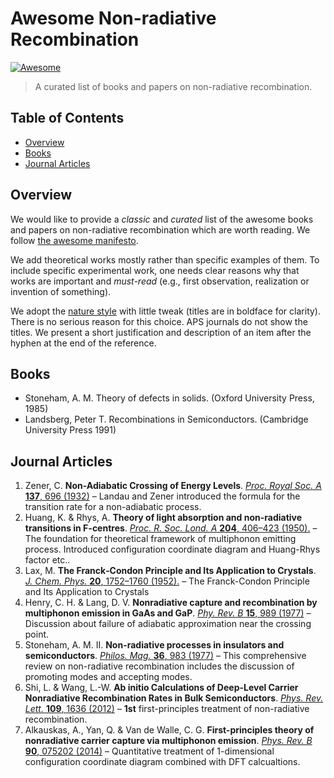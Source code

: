 # Awesome Non-radiative Recombination

[![Awesome](https://cdn.rawgit.com/sindresorhus/awesome/d7305f38d29fed78fa85652e3a63e154dd8e8829/media/badge.svg)](https://github.com/sindresorhus/awesome)

> A curated list of books and papers on non-radiative recombination.


## Table of Contents
* [Overview](#Overview)
* [Books](#Books)
* [Journal Articles](#journal-articles)

## Overview

We would like to provide a *classic* and *curated* list of the awesome books and papers on non-radiative recombination which are worth reading. We follow [the awesome manifesto](https://github.com/MaximAbramchuck/awesome-interview-questions/blob/master/awesome.md).

We add theoretical works mostly rather than specific examples of them. To include specific experimental work, one needs clear reasons why that works are important and *must-read* (e.g., first observation, realization or invention of something).

We adopt the [nature style](https://www.nature.com/nature/for-authors/formatting-guide) with little tweak (titles are in boldface for clarity). 
There is no serious reason for this choice. APS journals do not show the titles. We present a short justification and description of an item after the hyphen at the end of the reference.


## Books
- Stoneham, A. M. Theory of defects in solids. (Oxford University Press, 1985)
- Landsberg, Peter T. Recombinations in Semiconductors. (Cambridge University Press 1991)

## Journal Articles
1. Zener, C. **Non-Adiabatic Crossing of Energy Levels**. 
[*Proc. Royal Soc. A* **137**, 696 (1932)](http://rspa.royalsocietypublishing.org/cgi/doi/10.1098/rspa.1932.0165) 
– Landau and Zener introduced the formula for the transition rate for a non-adiabatic process.   
1. Huang, K. & Rhys, A. **Theory of light absorption and non-radiative transitions in F-centres**. 
[*Proc. R. Soc. Lond. A* **204**, 406–423 (1950).](http://rspa.royalsocietypublishing.org/cgi/doi/10.1098/rspa.1950.0184)
– The foundation for theoretical framework of multiphonon emitting process. Introduced configuration coordinate diagram and Huang-Rhys factor etc..    
1. Lax, M. **The Franck‐Condon Principle and Its Application to Crystals**. 
[*J. Chem. Phys.* **20**, 1752–1760 (1952).](http://aip.scitation.org/doi/10.1063/1.1700283)
– The Franck-Condon Principle and Its Application to Crystals
1. Henry, C. H. & Lang, D. V. **Nonradiative capture and recombination by multiphonon emission in GaAs and GaP**. 
[*Phy. Rev. B* **15**, 989 (1977)](https://link.aps.org/doi/10.1103/PhysRevB.15.989)
– Discussion about failure of adiabatic approximation near the crossing point.
1. Stoneham, A. M. II. **Non-radiative processes in insulators and semiconductors**. 
[*Philos. Mag.* **36**, 983 (1977)](http://www.tandfonline.com/doi/abs/10.1080/14786437708239773)
– This comprehensive review on non-radiative recombination includes the discussion of promoting modes and accepting modes.
1. Shi, L. & Wang, L.-W. **Ab initio Calculations of Deep-Level Carrier Nonradiative Recombination Rates in Bulk Semiconductors**. 
[*Phys. Rev. Lett.* **109**, 1636 (2012)](https://link.aps.org/doi/10.1103/PhysRevLett.109.245501)
– **1st** first-principles treatment of non-radiative recombination.
1. Alkauskas, A., Yan, Q. & Van de Walle, C. G. **First-principles theory of nonradiative carrier capture via multiphonon emission**. 
[*Phys. Rev. B* **90**, 075202 (2014)](https://link.aps.org/doi/10.1103/PhysRevB.90.075202)
– Quantitative treatment of 1-dimensional configuration coordinate diagram combined with DFT calcualtions.
